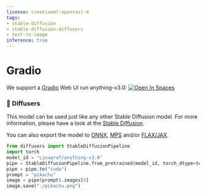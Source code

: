 ```yaml
---
license: creativeml-openrail-m
tags:
- stable-diffusion
- stable-diffusion-diffusers
- text-to-image
inference: true
---
```


# Gradio

We support a [Gradio](https://github.com/gradio-app/gradio) Web UI run anything-v3.0:
[![Open In Spaces](https://camo.githubusercontent.com/00380c35e60d6b04be65d3d94a58332be5cc93779f630bcdfc18ab9a3a7d3388/68747470733a2f2f696d672e736869656c64732e696f2f62616467652f25463025394625413425393725323048756767696e67253230466163652d5370616365732d626c7565)](https://huggingface.co/spaces/akhaliq/anything-v3.0)


### 🧨 Diffusers

This model can be used just like any other Stable Diffusion model. For more information,
please have a look at the [Stable Diffusion](https://huggingface.co/docs/diffusers/api/pipelines/stable_diffusion).

You can also export the model to [ONNX](https://huggingface.co/docs/diffusers/optimization/onnx), [MPS](https://huggingface.co/docs/diffusers/optimization/mps) and/or [FLAX/JAX]().

```python
from diffusers import StableDiffusionPipeline
import torch
model_id = "Linaqruf/anything-v3.0"
pipe = StableDiffusionPipeline.from_pretrained(model_id, torch_dtype=torch.float16)
pipe = pipe.to("cuda")
prompt = "pikachu"
image = pipe(prompt).images[0]
image.save("./pikachu.png")
```